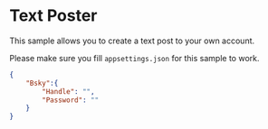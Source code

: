 # Text Poster

This sample allows you to create a text post to your own account. 

Please make sure you fill `appsettings.json` for this sample to work. 

```json
{
    "Bsky":{
        "Handle": "",
        "Password": ""
    }
}
```